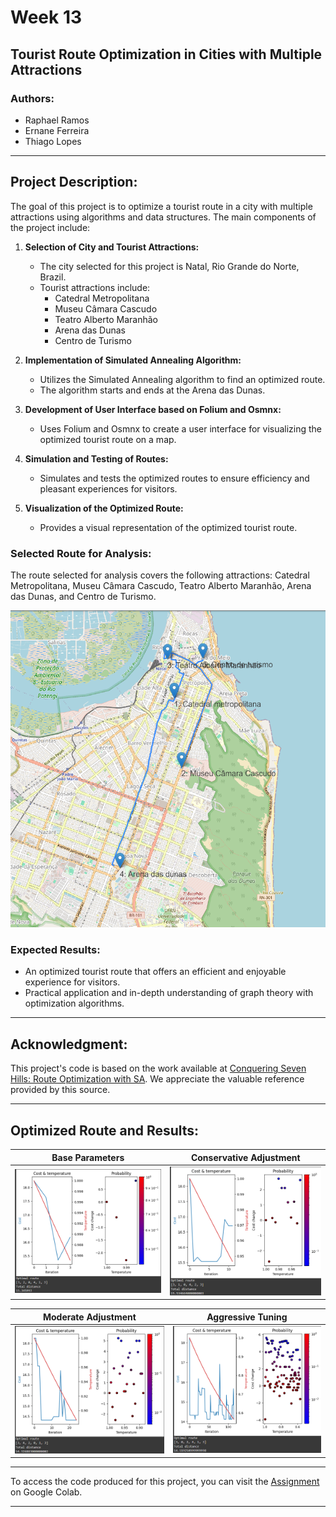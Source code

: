 # Week 13 

## Tourist Route Optimization in Cities with Multiple Attractions

### Authors:
- Raphael Ramos
- Ernane Ferreira
- Thiago Lopes

---

## Project Description:

The goal of this project is to optimize a tourist route in a city with multiple attractions using algorithms and data structures. The main components of the project include:

1. **Selection of City and Tourist Attractions:**
   - The city selected for this project is Natal, Rio Grande do Norte, Brazil.
   - Tourist attractions include:
      - Catedral Metropolitana
      - Museu Câmara Cascudo
      - Teatro Alberto Maranhão
      - Arena das Dunas
      - Centro de Turismo

2. **Implementation of Simulated Annealing Algorithm:**
   - Utilizes the Simulated Annealing algorithm to find an optimized route.
   - The algorithm starts and ends at the Arena das Dunas.

3. **Development of User Interface based on Folium and Osmnx:**
   - Uses Folium and Osmnx to create a user interface for visualizing the optimized tourist route on a map.

4. **Simulation and Testing of Routes:**
   - Simulates and tests the optimized routes to ensure efficiency and pleasant experiences for visitors.

5. **Visualization of the Optimized Route:**
   - Provides a visual representation of the optimized tourist route.

### Selected Route for Analysis:

The route selected for analysis covers the following attractions: Catedral Metropolitana, Museu Câmara Cascudo, Teatro Alberto Maranhão, Arena das Dunas, and Centro de Turismo.

<img src="assets/route.png" alt="Selected Route" width="600"/>

### Expected Results:

- An optimized tourist route that offers an efficient and enjoyable experience for visitors.
- Practical application and in-depth understanding of graph theory with optimization algorithms.

---

## Acknowledgment:

This project's code is based on the work available at [Conquering Seven Hills: Route Optimization with SA](https://omyllymaki.medium.com/conquering-seven-hills-route-optimization-with-sa-d96ace682e2c). We appreciate the valuable reference provided by this source.

---

## Optimized Route and Results:

| Base Parameters                             | Conservative Adjustment                      |
|---------------------------------------------|-----------------------------------------------|
| ![Base Parameters](assets/base_adjustment/base_parameters_temperature.png) | ![Conservative Adjustment](assets/conservative_adjustment/conservative_adjustment_temperature.png) |

| Moderate Adjustment                           | Aggressive Tuning                            |
|-----------------------------------------------|---------------------------------------------|
| ![Moderate Adjustment](assets/moderate_adjustment/moderate_Adjustment_temperature.png) | ![Aggressive Tuning](assets/agressive_tuning/aggressive_tuning_temperature.png) |

---

To access the code produced for this project, you can visit the [Assignment](https://colab.research.google.com/drive/15ic0w4d44vR3cYeJKV2gTtpjIrgKUA39?usp=drive_link) on Google Colab.

---

